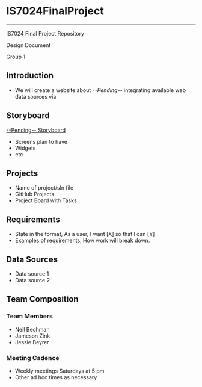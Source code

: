 # IS7024FinalProject

---

IS7024 Final Project Repository

Design Document  

Group 1  

## Introduction  

- We will create a website about *--Pending--* integrating available web data sources via

## Storyboard

[--Pending-- Storyboard]()  

-	Screens plan to have
-	Widgets
-	etc

## Projects  
-	Name of project/sln file
-	GitHub Projects
-	Project Board with Tasks

## Requirements  

-	State in the format, As a user, I want [X] so that I can [Y]
-	Examples of requirements, How work will break down.

## Data Sources

-	Data source 1
-	Data source 2

## Team Composition  

### Team Members
- Neil Bechman
- Jameson Zink
- Jessie Beyrer

### Meeting Cadence
- Weekly meetings Saturdays at 5 pm
- Other ad hoc times as necessary


